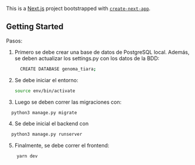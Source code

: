 This is a [Next.js](https://nextjs.org/) project bootstrapped with [`create-next-app`](https://github.com/vercel/next.js/tree/canary/packages/create-next-app).

## Getting Started

Pasos:

1. Primero se debe crear una base de datos de PostgreSQL local. Además, se deben actualizar los settings.py con los datos de la BDD:
   ```bash
     CREATE DATABASE genoma_tiara;
   ```
2. Se debe iniciar el entorno:
   ```bash
   source env/bin/activate
   ```
3. Luego se deben correr las migraciones con:

```bash
  python3 manage.py migrate
```

4. Se debe inicial el backend con

```bash
  python3 manage.py runserver
```

5. Finalmente, se debe correr el frontend:

```bash
    yarn dev
```
